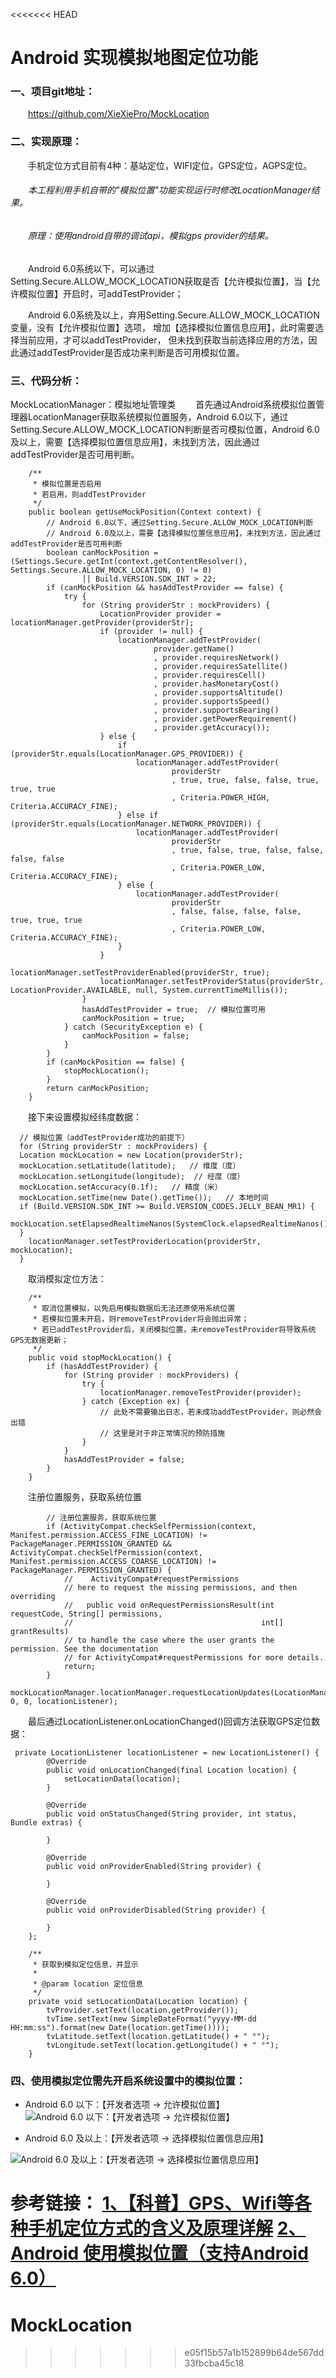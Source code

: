 <<<<<<< HEAD
# Android 实现模拟地图定位功能

###  一、项目git地址：
&emsp;&emsp;https://github.com/XieXiePro/MockLocation

###  二、实现原理：
&emsp;&emsp;手机定位方式目前有4种：基站定位，WIFI定位，GPS定位，AGPS定位。

###### &emsp;&emsp;本工程利用手机自带的"模拟位置"功能实现运行时修改LocationManager结果。

###### &emsp;&emsp;原理：使用android自带的调试api，模拟gps provider的结果。

&emsp;&emsp;Android 6.0系统以下，可以通过Setting.Secure.ALLOW_MOCK_LOCATION获取是否【允许模拟位置】，当【允许模拟位置】开启时，可addTestProvider；

&emsp;&emsp;Android 6.0系统及以上，弃用Setting.Secure.ALLOW_MOCK_LOCATION变量，没有【允许模拟位置】选项，
增加【选择模拟位置信息应用】，此时需要选择当前应用，才可以addTestProvider，
但未找到获取当前选择应用的方法，因此通过addTestProvider是否成功来判断是否可用模拟位置。

###  三、代码分析：
MockLocationManager：模拟地址管理类
&emsp;&emsp;首先通过Android系统模拟位置管理器LocationManager获取系统模拟位置服务，Android 6.0以下，通过Setting.Secure.ALLOW_MOCK_LOCATION判断是否可模拟位置，Android 6.0及以上，需要【选择模拟位置信息应用】，未找到方法，因此通过addTestProvider是否可用判断。
```
    /**
     * 模拟位置是否启用
     * 若启用，则addTestProvider
     */
    public boolean getUseMockPosition(Context context) {
        // Android 6.0以下，通过Setting.Secure.ALLOW_MOCK_LOCATION判断
        // Android 6.0及以上，需要【选择模拟位置信息应用】，未找到方法，因此通过addTestProvider是否可用判断
        boolean canMockPosition = (Settings.Secure.getInt(context.getContentResolver(), Settings.Secure.ALLOW_MOCK_LOCATION, 0) != 0)
                || Build.VERSION.SDK_INT > 22;
        if (canMockPosition && hasAddTestProvider == false) {
            try {
                for (String providerStr : mockProviders) {
                    LocationProvider provider = locationManager.getProvider(providerStr);
                    if (provider != null) {
                        locationManager.addTestProvider(
                                provider.getName()
                                , provider.requiresNetwork()
                                , provider.requiresSatellite()
                                , provider.requiresCell()
                                , provider.hasMonetaryCost()
                                , provider.supportsAltitude()
                                , provider.supportsSpeed()
                                , provider.supportsBearing()
                                , provider.getPowerRequirement()
                                , provider.getAccuracy());
                    } else {
                        if (providerStr.equals(LocationManager.GPS_PROVIDER)) {
                            locationManager.addTestProvider(
                                    providerStr
                                    , true, true, false, false, true, true, true
                                    , Criteria.POWER_HIGH, Criteria.ACCURACY_FINE);
                        } else if (providerStr.equals(LocationManager.NETWORK_PROVIDER)) {
                            locationManager.addTestProvider(
                                    providerStr
                                    , true, false, true, false, false, false, false
                                    , Criteria.POWER_LOW, Criteria.ACCURACY_FINE);
                        } else {
                            locationManager.addTestProvider(
                                    providerStr
                                    , false, false, false, false, true, true, true
                                    , Criteria.POWER_LOW, Criteria.ACCURACY_FINE);
                        }
                    }
                    locationManager.setTestProviderEnabled(providerStr, true);
                    locationManager.setTestProviderStatus(providerStr, LocationProvider.AVAILABLE, null, System.currentTimeMillis());
                }
                hasAddTestProvider = true;  // 模拟位置可用
                canMockPosition = true;
            } catch (SecurityException e) {
                canMockPosition = false;
            }
        }
        if (canMockPosition == false) {
            stopMockLocation();
        }
        return canMockPosition;
    }
```
&emsp;&emsp;接下来设置模拟经纬度数据：
```
  // 模拟位置（addTestProvider成功的前提下）
  for (String providerStr : mockProviders) {
  Location mockLocation = new Location(providerStr);
  mockLocation.setLatitude(latitude);   // 维度（度）
  mockLocation.setLongitude(longitude);  // 经度（度）
  mockLocation.setAccuracy(0.1f);   // 精度（米）
  mockLocation.setTime(new Date().getTime());   // 本地时间
  if (Build.VERSION.SDK_INT >= Build.VERSION_CODES.JELLY_BEAN_MR1) {
    mockLocation.setElapsedRealtimeNanos(SystemClock.elapsedRealtimeNanos());
  }
    locationManager.setTestProviderLocation(providerStr, mockLocation);
  }
```
&emsp;&emsp;取消模拟定位方法：
```
    /**
     * 取消位置模拟，以免启用模拟数据后无法还原使用系统位置
     * 若模拟位置未开启，则removeTestProvider将会抛出异常；
     * 若已addTestProvider后，关闭模拟位置，未removeTestProvider将导致系统GPS无数据更新；
     */
    public void stopMockLocation() {
        if (hasAddTestProvider) {
            for (String provider : mockProviders) {
                try {
                    locationManager.removeTestProvider(provider);
                } catch (Exception ex) {
                    // 此处不需要输出日志，若未成功addTestProvider，则必然会出错
                    // 这里是对于非正常情况的预防措施
                }
            }
            hasAddTestProvider = false;
        }
    }
```

&emsp;&emsp;注册位置服务，获取系统位置
```
        // 注册位置服务，获取系统位置
        if (ActivityCompat.checkSelfPermission(context, Manifest.permission.ACCESS_FINE_LOCATION) != PackageManager.PERMISSION_GRANTED && ActivityCompat.checkSelfPermission(context, Manifest.permission.ACCESS_COARSE_LOCATION) != PackageManager.PERMISSION_GRANTED) {
            //    ActivityCompat#requestPermissions
            // here to request the missing permissions, and then overriding
            //   public void onRequestPermissionsResult(int requestCode, String[] permissions,
            //                                          int[] grantResults)
            // to handle the case where the user grants the permission. See the documentation
            // for ActivityCompat#requestPermissions for more details.
            return;
        }
        mockLocationManager.locationManager.requestLocationUpdates(LocationManager.GPS_PROVIDER, 0, 0, locationListener);

```
&emsp;&emsp;最后通过LocationListener.onLocationChanged()回调方法获取GPS定位数据：
```
 private LocationListener locationListener = new LocationListener() {
        @Override
        public void onLocationChanged(final Location location) {
            setLocationData(location);
        }

        @Override
        public void onStatusChanged(String provider, int status, Bundle extras) {

        }

        @Override
        public void onProviderEnabled(String provider) {

        }

        @Override
        public void onProviderDisabled(String provider) {

        }
    };

    /**
     * 获取到模拟定位信息，并显示
     *
     * @param location 定位信息
     */
    private void setLocationData(Location location) {
        tvProvider.setText(location.getProvider());
        tvTime.setText(new SimpleDateFormat("yyyy-MM-dd HH:mm:ss").format(new Date(location.getTime())));
        tvLatitude.setText(location.getLatitude() + " °");
        tvLongitude.setText(location.getLongitude() + " °");
    }
```

### 四、使用模拟定位需先开启系统设置中的模拟位置：

*   Android 6.0 以下：【开发者选项 -> 允许模拟位置】
![Android 6.0 以下：【开发者选项 -> 允许模拟位置】](https://upload-images.jianshu.io/upload_images/2783386-9e69fd0b4936dbf1.png?imageMogr2/auto-orient/strip%7CimageView2/2/w/1240)

*   Android 6.0 及以上：【开发者选项 -> 选择模拟位置信息应用】

![ Android 6.0 及以上：【开发者选项 -> 选择模拟位置信息应用】](https://upload-images.jianshu.io/upload_images/2783386-5f501fc5b1f4bfd5.png?imageMogr2/auto-orient/strip%7CimageView2/2/w/1240)


参考链接：
[1、【科普】GPS、Wifi等各种手机定位方式的含义及原理详解](https://bbs.feng.com/read-htm-tid-7709847.html)
[2、Android 使用模拟位置（支持Android 6.0）](https://blog.csdn.net/doris_d/article/details/51384285)
=======
# MockLocation
>>>>>>> e05f15b57a1b152899b64de567dd33fbcba45c18
